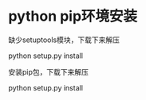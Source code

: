 # python pip环境安装

缺少setuptools模块，下载下来解压

python setup.py install

安装pip包，下载下来解压

python setup.py install